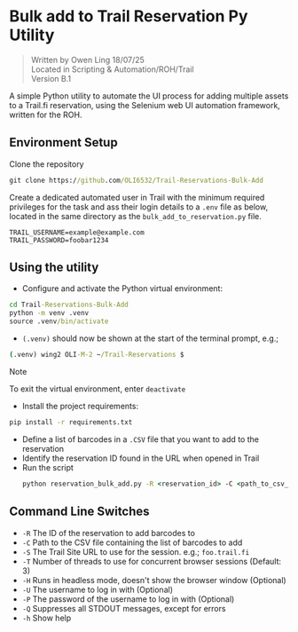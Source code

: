 # Bulk add to Trail Reservation Py Utility

> Written by Owen Ling 18/07/25  
> Located in Scripting & Automation/ROH/Trail  
> Version B.1

A simple Python utility to automate the UI process for adding multiple assets to a Trail.fi reservation, using the
Selenium web UI automation framework, written for the ROH.

## Environment Setup

Clone the repository
```cmd
git clone https://github.com/OLI6532/Trail-Reservations-Bulk-Add
```

Create a dedicated automated user in Trail with the minimum required privileges for the task and ass their login details
to a `.env` file as below, located in the same directory as the `bulk_add_to_reservation.py` file.

```dotenv
TRAIL_USERNAME=example@example.com
TRAIL_PASSWORD=foobar1234
```

## Using the utility
- Configure and activate the Python virtual environment:
```cmd
cd Trail-Reservations-Bulk-Add
python -m venv .venv
source .venv/bin/activate
```

- `(.venv)` should now be shown at the start of the terminal prompt, e.g.;

```cmd
(.venv) wing2 OLI-M-2 ~/Trail-Reservations $ 
```

> [!NOTE]
> To exit the virtual environment, enter `deactivate`

- Install the project requirements:

```cmd
pip install -r requirements.txt 
```

- Define a list of barcodes in a `.CSV` file that you want to add to the reservation
- Identify the reservation ID found in the URL when opened in Trail
- Run the script
  ```cmd
  python reservation_bulk_add.py -R <reservation_id> -C <path_to_csv_file> -S <site_url> --headless
  ```

## Command Line Switches

- `-R` The ID of the reservation to add barcodes to
- `-C` Path to the CSV file containing the list of barcodes to add
- `-S` The Trail Site URL to use for the session. e.g.; `foo.trail.fi`
- `-T` Number of threads to use for concurrent browser sessions (Default: 3)
- `-H` Runs in headless mode, doesn't show the browser window (Optional)
- `-U` The username to log in with (Optional)
- `-P` The password of the username to log in with (Optional)
- `-Q` Suppresses all STDOUT messages, except for errors
- `-h` Show help 
